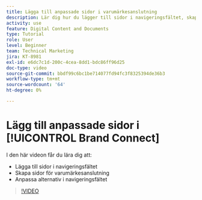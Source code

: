 ```yaml
---
title: Lägga till anpassade sidor i varumärkesanslutning
description: Lär dig hur du lägger till sidor i navigeringsfältet, skapar anpassade sidor och anpassar alternativ i navigeringsfältet i Brand Connect för [!UICONTROL Workfront DAM].
activity: use
feature: Digital Content and Documents
type: Tutorial
role: User
level: Beginner
team: Technical Marketing
jira: KT-8981
exl-id: e6dc7c1d-200c-4cea-8dd1-bdc86ff96d25
doc-type: video
source-git-commit: bbdf99c6bc1be714077fd94fc3f8325394de36b3
workflow-type: tm+mt
source-wordcount: '64'
ht-degree: 0%

---
```


# Lägg till anpassade sidor i [!UICONTROL Brand Connect]

I den här videon får du lära dig att:

* Lägga till sidor i navigeringsfältet
* Skapa sidor för varumärkesanslutning
* Anpassa alternativ i navigeringsfältet

>[!VIDEO](https://video.tv.adobe.com/v/335243/?quality=12&learn=on&enablevpops=1)
